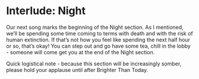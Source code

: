 # Interlude: Night

Our next song marks the beginning of the Night section. As I mentioned, we’ll be spending some time coming to terms with death and with the risk of human extinction. If that’s not how you feel like spending the next half hour or so, that’s okay! You can step out and go have some tea, chill in the lobby - someone will come get you at the end of the Night section. 

Quick logistical note - because this section will be increasingly somber, please hold your applause until after Brighter Than Today.
